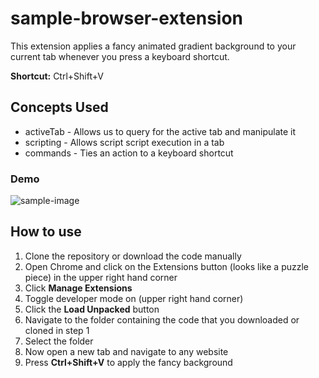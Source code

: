 # sample-browser-extension
This extension applies a fancy animated gradient background to your current tab whenever you press a keyboard shortcut.

<b>Shortcut:</b> Ctrl+Shift+V

## Concepts Used

* activeTab - Allows us to query for the active tab and manipulate it
* scripting - Allows script script execution in a tab
* commands - Ties an action to a keyboard shortcut

### Demo

![sample-image](screenshots/sample.gif)

## How to use

1. Clone the repository or download the code manually
2. Open Chrome and click on the Extensions button (looks like a puzzle piece) in the upper right hand corner
3. Click <b>Manage Extensions</b>
4. Toggle developer mode on (upper right hand corner)
5. Click the <b>Load Unpacked</b> button
6. Navigate to the folder containing the code that you downloaded or cloned in step 1
7. Select the folder
8. Now open a new tab and navigate to any website
9. Press <b>Ctrl+Shift+V</b> to apply the fancy background